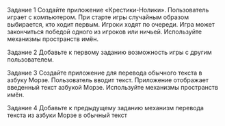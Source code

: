 Задание 1
Создайте приложение «Крестики-Нолики». Пользователь играет с компьютером. При старте игры случайным 
образом выбирается, кто ходит первым. Игроки ходят по 
очереди. Игра может закончиться победой одного из игроков 
или ничьей. Используйте механизмы пространств имён.

Задание 2
Добавьте к первому заданию возможность игры с 
другим пользователем.

Задание 3
Создайте приложение для перевода обычного текста 
в азбуку Морзе. Пользователь вводит текст. Приложение 
отображает введенный текст азбукой Морзе. Используйте 
механизмы пространств имён.

Задание 4
Добавьте к предыдущему заданию механизм перевода 
текста из азбуки Морзе в обычный текст